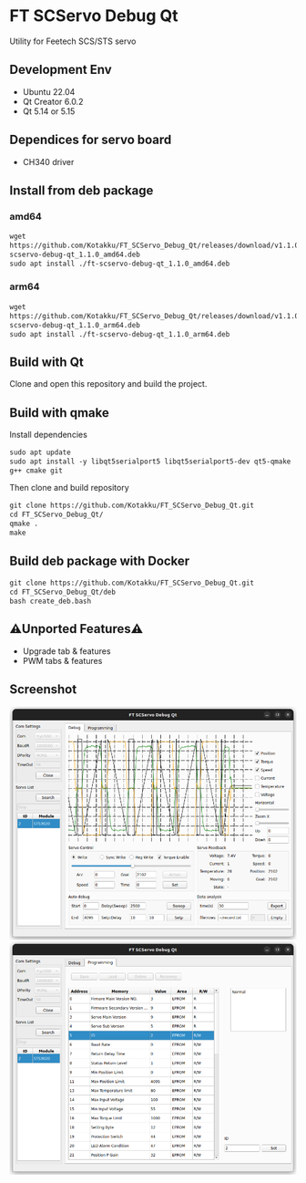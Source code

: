 # FT SCServo Debug Qt

Utility for Feetech SCS/STS servo

## Development Env
- Ubuntu 22.04
- Qt Creator 6.0.2
- Qt 5.14 or 5.15

## Dependices for servo board
- CH340 driver

## Install from deb package

### amd64
```
wget https://github.com/Kotakku/FT_SCServo_Debug_Qt/releases/download/v1.1.0/ft-scservo-debug-qt_1.1.0_amd64.deb
sudo apt install ./ft-scservo-debug-qt_1.1.0_amd64.deb
```

### arm64
```
wget https://github.com/Kotakku/FT_SCServo_Debug_Qt/releases/download/v1.1.0/ft-scservo-debug-qt_1.1.0_arm64.deb
sudo apt install ./ft-scservo-debug-qt_1.1.0_arm64.deb
```

## Build with Qt
Clone and open this repository and build the project.

## Build with qmake
Install dependencies
```
sudo apt update
sudo apt install -y libqt5serialport5 libqt5serialport5-dev qt5-qmake g++ cmake git
```

Then clone and build repository
```
git clone https://github.com/Kotakku/FT_SCServo_Debug_Qt.git
cd FT_SCServo_Debug_Qt/
qmake .
make
```

## Build deb package with Docker
```
git clone https://github.com/Kotakku/FT_SCServo_Debug_Qt.git
cd FT_SCServo_Debug_Qt/deb
bash create_deb.bash
```


## ⚠️Unported Features⚠️
- Upgrade tab & features
- PWM tabs & features

## Screenshot

![](pic/debug.png)
![](pic/prog.png)